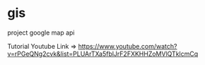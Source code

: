# gis
project google map api

Tutorial Youtube Link => https://www.youtube.com/watch?v=rPGeQNg2cvk&list=PLUArTXa5fblJrF2FXKHHZoMVlQTklcmCq
